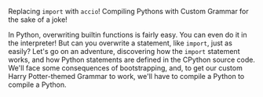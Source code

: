 Replacing `import` with `accio`! Compiling Pythons with Custom Grammar for the sake of a joke!

In Python, overwriting builtin functions is fairly easy. You can even do it in the interpreter! But can you overwrite a statement, like `import`, just as easily? Let's go on an adventure, discovering how the `import` statement works, and how Python statements are defined in the CPython source code. We'll face some consequences of bootstrapping, and, to get our custom Harry Potter-themed Grammar to work, we'll have to compile a Python to compile a Python.